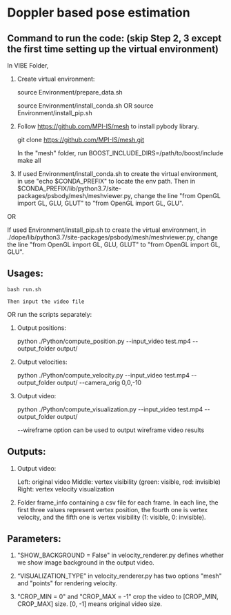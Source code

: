 # Doppler based pose estimation


## Command to run the code: (skip Step 2, 3 except the first time setting up the virtual environment)

In VIBE Folder,

1. Create virtual environment:

	source Environment/prepare_data.sh

	source Environment/install_conda.sh OR source Environment/install_pip.sh

2. Follow https://github.com/MPI-IS/mesh to install pybody library. 
	
	git clone https://github.com/MPI-IS/mesh.git

	In the "mesh" folder, run BOOST_INCLUDE_DIRS=/path/to/boost/include make all

3. If used Environment/install_conda.sh to create the virtual environment, in use "echo $CONDA_PREFIX" to locate the env path. Then in $CONDA_PREFIX/lib/python3.7/site-packages/psbody/mesh/meshviewer.py, change the line "from OpenGL import GL, GLU, GLUT" to "from OpenGL import GL, GLU".

OR

If used Environment/install_pip.sh to create the virtual environment, in ./dope/lib/python3.7/site-packages/psbody/mesh/meshviewer.py, change the line "from OpenGL import GL, GLU, GLUT" to "from OpenGL import GL, GLU".


## Usages:

	bash run.sh 

	Then input the video file


OR run the scripts separately:

1. Output positions:

	python ./Python/compute_position.py --input_video test.mp4 --output_folder output/

2. Output velocities:

	python ./Python/compute_velocity.py --input_video test.mp4 --output_folder output/ --camera_orig 0,0,-10

3. Output video:

	python ./Python/compute_visualization.py --input_video test.mp4 --output_folder output/

	--wireframe option can be used to output wireframe video results
 

## Outputs: 

1. Output video:

	Left: original video
	Middle: vertex visibility (green: visible, red: invisible)
	Right: vertex velocity visualization

2. Folder frame_info containing a csv file for each frame. In each line, the first three values represent vertex position, the fourth one is vertex velocity, and the fifth one is vertex visibility (1: visible, 0: invisible).


## Parameters: 

1. "SHOW_BACKGROUND = False" in velocity_renderer.py defines whether we show image background in the output video.

2. “VISUALIZATION_TYPE” in velocity_renderer.py has two options "mesh" and "points" for rendering velocity.

3. "CROP_MIN = 0" and "CROP_MAX = -1" crop the video to [CROP_MIN, CROP_MAX] size. [0, -1] means original video size.


